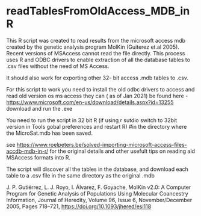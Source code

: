 # readTablesFromOldAccess_MDB_inR

This R script was created to read results from the microsoft access mdb created by the genetic analysis program MolKin (Guiterez et.al 2005). Recent versions of MSAccess cannot read the file directly.  This process uses R and ODBC drivers to enable extraction of all the database tables to .csv files without the need of MS Access.

It should also work for exporting other 32- bit access .mdb tables to .csv.

For this script to work you need to install the old odbc drivers to access and read old version os ms access they can ( as of Jan 2021) be found here - https://www.microsoft.com/en-us/download/details.aspx?id=13255 download and run the .exe

You need to run the script in 32 bit R (if using r sutdio switch to 32bit version in Tools gobal preferences and restart R)
#in the directory where the MicroSat.mdb has been saved.

see https://www.roelpeters.be/solved-importing-microsoft-access-files-accdb-mdb-in-r/ for the original details and other usefult tips on reading ald MSAccess formats into R.

The script will discover all the tables in the database, and download each table to a .csv file in the same directory as the original .mdb


J. P. Gutiérrez, L. J. Royo, I. Álvarez, F. Goyache, MolKin v2.0: A Computer Program for Genetic Analysis of Populations Using Molecular Coancestry Information, Journal of Heredity, Volume 96, Issue 6, November/December 2005, Pages 718–721, https://doi.org/10.1093/jhered/esi118
